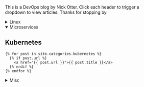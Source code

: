 This is a DevOps blog by Nick Otter. Click each header to trigger a dropdown to view articles. Thanks for stopping by.

<details><summary markdown='span'>Linux<br></summary>
## General
[Baby chaos monkeys for Linux](#)<br>
  
</details>

<details open><summary>Microservices</summary><p>
  

## Kubernetes

    {% for post in site.categories.kubernetes %}
      {% if post.url %}
        <a href="{{ post.url }}">{{ post.title }}</a>
      {% endif %}
    {% endfor %}
</p></details>

<details><summary markdown='span'>Misc</summary>
https://github.com/dear-github/dear-github/issues/166
</details>
